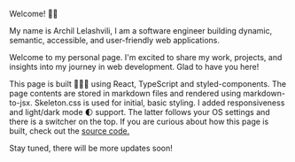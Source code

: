 <SiteHeader sectionId="welcome">Welcome! 🖖🏻</SiteHeader>

My name is Archil Lelashvili, I am a software engineer building dynamic, semantic, accessible, and user-friendly web applications.

Welcome to my personal page. I'm excited to share my work, projects, and insights into my journey in web development. Glad to have you here!

<WelcomeLinks />

This page is built 👨🏻‍💻 using React, TypeScript and styled-components. The page contents are stored in markdown files and rendered using markdown-to-jsx. Skeleton.css is used for initial, basic styling. I added responsiveness and light/dark mode 🌓 support. The latter follows your OS settings and there is a switcher on the top. If you are curious about how this page is built, check out the [source code.](https://github.com/archil-l/archil.io/tree/main)

Stay tuned, there will be more updates soon!
